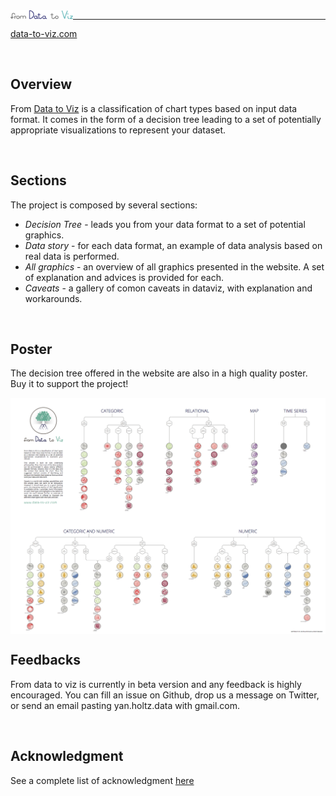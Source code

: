 <img align="left" src="img/logo/typo.png" style="width: 100px">
<hr>

[data-to-viz.com](https://www.data-to-viz.com)

<br>

Overview
-----
From [Data to Viz](https://www.data-to-viz.com) is a classification of chart types based on input data format. It comes in the form of a decision tree leading to a set of potentially appropriate visualizations to represent your dataset.


<br>

Sections
-----
The project is composed by several sections:

- *Decision Tree* - leads you from your data format to a set of potential graphics.
- *Data story* - for each data format, an example of data analysis based on real data is performed.
- *All graphics* - an overview of all graphics presented in the website. A set of explanation and advices is provided for each.
- *Caveats* - a gallery of comon caveats in dataviz, with explanation and workarounds.

<br>

Poster
-----
The decision tree offered in the website are also in a high quality poster. Buy it to support the project!

<img align="center" src="img/poster/poster_screenshot.png">

<br>


Feedbacks
-----
From data to viz is currently in beta version and any feedback is highly encouraged. You can fill an issue on Github, drop us a message on Twitter, or send an email pasting yan.holtz.data with gmail.com.


<br>

Acknowledgment
-----
See a complete list of acknowledgment [here](https://www.data-to-viz.com/about.html#acknowledgmentanchor)





